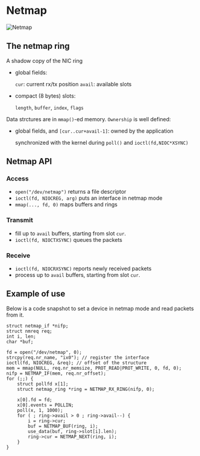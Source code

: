 # Netmap
![Netmap](https://github.com/wangchenghku/netmap/blob/master/netmap.png)

## The netmap ring
A shadow copy of the NIC ring
- global fields:

  `cur`: current rx/tx position
  `avail`: available slots
- compact (8 bytes) slots:

  `length`, `buffer`, `index`, `flags`

Data strctures are in `mmap()`-ed memory. `Ownership` is well defined:
- global fields, and `[cur..cur+avail-1]`: owned by the application
  
  synchronized with the kernel during `poll()` and `ioctl(fd,NIOC*XSYNC)`

## Netmap API

### Access
- `open("/dev/netmap")` returns a file descriptor
- `ioctl(fd, NIOCREG, arg)` puts an interface in netmap mode
- `mmap(..., fd, 0)` maps buffers and rings

### Transmit
- fill up to `avail` buffers, starting from slot `cur`.
- `ioctl(fd, NIOCTXSYNC)` queues the packets

### Receive
- `ioctl(fd, NIOCRXSYNC)` reports newly received packets
- process up to `avail` buffers, starting from slot `cur`.

## Example of use
Below is a code snapshot to set a device in netmap mode and read packets from it.
```
struct netmap_if *nifp;
struct nmreq req;
int i, len;
char *buf;

fd = open("/dev/netmap", 0);
strcpy(req.nr_name, "ix0"); // register the interface
ioctl(fd, NIOCREG, &req); // offset of the structure
mem = mmap(NULL, req.nr_memsize, PROT_READ|PROT_WRITE, 0, fd, 0);
nifp = NETMAP_IF(mem, req.nr_offset);
for (;;) {
	struct pollfd x[1];
	struct netmap_ring *ring = NETMAP_RX_RING(nifp, 0);

	x[0].fd = fd;
	x[0].events = POLLIN;
	poll(x, 1, 1000);
	for ( ; ring->avail > 0 ; ring->avail--) {
		i = ring->cur;
		buf = NETMAP_BUF(ring, i);
		use_data(buf, ring->slot[i].len);
		ring->cur = NETMAP_NEXT(ring, i);
	}
}
```
